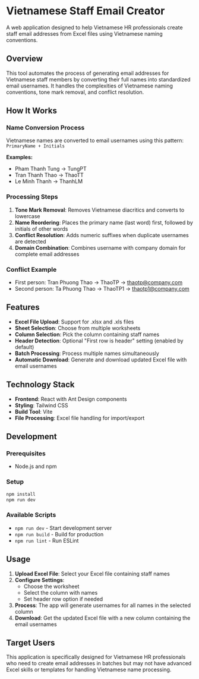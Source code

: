 # Vietnamese Staff Email Creator

A web application designed to help Vietnamese HR professionals create staff email addresses from Excel files using Vietnamese naming conventions.

## Overview

This tool automates the process of generating email addresses for Vietnamese staff members by converting their full names into standardized email usernames. It handles the complexities of Vietnamese naming conventions, tone mark removal, and conflict resolution.

## How It Works

### Name Conversion Process

Vietnamese names are converted to email usernames using this pattern: `PrimaryName + Initials`

**Examples:**
- Pham Thanh Tung → TungPT
- Tran Thanh Thao → ThaoTT  
- Le Minh Thanh → ThanhLM

### Processing Steps

1. **Tone Mark Removal**: Removes Vietnamese diacritics and converts to lowercase
2. **Name Reordering**: Places the primary name (last word) first, followed by initials of other words
3. **Conflict Resolution**: Adds numeric suffixes when duplicate usernames are detected
4. **Domain Combination**: Combines username with company domain for complete email addresses

### Conflict Example
- First person: Tran Phuong Thao → ThaoTP → thaotp@company.com
- Second person: Ta Phuong Thao → ThaoTP1 → thaotp1@company.com

## Features

- **Excel File Upload**: Support for .xlsx and .xls files
- **Sheet Selection**: Choose from multiple worksheets
- **Column Selection**: Pick the column containing staff names
- **Header Detection**: Optional "First row is header" setting (enabled by default)
- **Batch Processing**: Process multiple names simultaneously
- **Automatic Download**: Generate and download updated Excel file with email usernames

## Technology Stack

- **Frontend**: React with Ant Design components
- **Styling**: Tailwind CSS
- **Build Tool**: Vite
- **File Processing**: Excel file handling for import/export

## Development

### Prerequisites
- Node.js and npm

### Setup
```bash
npm install
npm run dev
```

### Available Scripts
- `npm run dev` - Start development server
- `npm run build` - Build for production  
- `npm run lint` - Run ESLint

## Usage

1. **Upload Excel File**: Select your Excel file containing staff names
2. **Configure Settings**: 
   - Choose the worksheet
   - Select the column with names
   - Set header row option if needed
3. **Process**: The app will generate usernames for all names in the selected column
4. **Download**: Get the updated Excel file with a new column containing the email usernames

## Target Users

This application is specifically designed for Vietnamese HR professionals who need to create email addresses in batches but may not have advanced Excel skills or templates for handling Vietnamese name processing.
